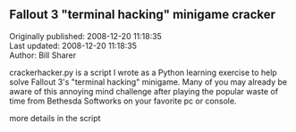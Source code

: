 ## Fallout 3 "terminal hacking" minigame cracker  
Originally published: 2008-12-20 11:18:35  
Last updated: 2008-12-20 11:18:35  
Author: Bill Sharer  
  
crackerhacker.py is a script I wrote as a Python learning exercise to help
solve Fallout 3's "terminal hacking" minigame.  Many of you may already be
aware of this annoying mind challenge after playing the popular waste of
time from Bethesda Softworks on your favorite pc or console.

more details in the script